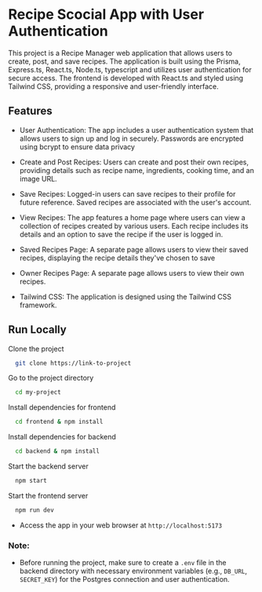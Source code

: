 # Recipe Scocial App with User Authentication
This project is a Recipe Manager web application that allows users to create, post, and save recipes. The application is built using the Prisma, Express.ts, React.ts, Node.ts, typescript and utilizes user authentication for secure access. The frontend is developed with React.ts and styled using Tailwind CSS, providing a responsive and user-friendly interface.

## Features

- User Authentication: The app includes a user authentication system that allows users to sign up and log in securely. Passwords are encrypted using bcrypt to ensure data privacy

- Create and Post Recipes: Users can create and post their own recipes, providing details such as recipe name, ingredients, cooking time, and an image URL.

- Save Recipes: Logged-in users can save recipes to their profile for future reference. Saved recipes are associated with the user's account.

- View Recipes: The app features a home page where users can view a collection of recipes created by various users. Each recipe includes its details and an option to save the recipe if the user is logged in.

- Saved Recipes Page: A separate page allows users to view their saved recipes, displaying the recipe details they've chosen to save

- Owner Recipes Page: A separate page allows users to view their own recipes.

- Tailwind CSS: The application is designed using the Tailwind CSS framework.
 
## Run Locally

Clone the project

```bash
  git clone https://link-to-project
```

Go to the project directory

```bash
  cd my-project
```

Install dependencies for frontend

```bash
  cd frontend & npm install
```

Install dependencies for backend

```bash
  cd backend & npm install
```

Start the backend server

```bash
  npm start
```

Start the frontend server

```bash
  npm run dev
```

- Access the app in your web browser at `http://localhost:5173`	

### Note:

- Before running the project, make sure to create a `.env` file in the backend directory with necessary environment variables (e.g., `DB_URL`, `SECRET_KEY`) for the Postgres connection and user authentication.
